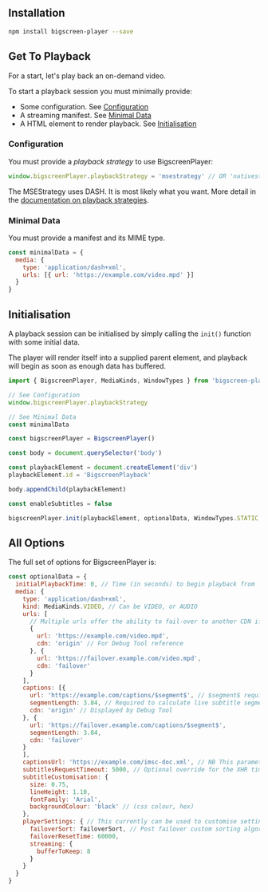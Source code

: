 ## Installation

```bash
npm install bigscreen-player --save
```

## Get To Playback

For a start, let's play back an on-demand video.

To start a playback session you must minimally provide:

- Some configuration. See [Configuration](#configuration)
- A streaming manifest. See [Minimal Data](#minimal-data)
- A HTML element to render playback. See [Initialisation](#initialisation)

### Configuration

You must provide a *playback strategy* to use BigscreenPlayer:

```javascript
window.bigscreenPlayer.playbackStrategy = 'msestrategy' // OR 'nativestrategy' OR 'basicstrategy'
```

The MSEStrategy uses DASH. It is most likely what you want. More detail in the [documentation on playback strategies](<https://bbc.github.io/bigscreen-player/api/tutorial-playback-strategies.html>).

### Minimal Data

You must provide a manifest and its MIME type.

```javascript
const minimalData = {
  media: {
    type: 'application/dash+xml',
    urls: [{ url: 'https://example.com/video.mpd' }]
  }
}
```

## Initialisation

A playback session can be initialised by simply calling the `init()` function with some initial data.

The player will render itself into a supplied parent element, and playback will begin as soon as enough data has buffered.

```javascript
import { BigscreenPlayer, MediaKinds, WindowTypes } from 'bigscreen-player'

// See Configuration
window.bigscreenPlayer.playbackStrategy

// See Minimal Data
const minimalData

const bigscreenPlayer = BigscreenPlayer()

const body = document.querySelector('body')

const playbackElement = document.createElement('div')
playbackElement.id = 'BigscreenPlayback'

body.appendChild(playbackElement)

const enableSubtitles = false

bigscreenPlayer.init(playbackElement, optionalData, WindowTypes.STATIC, enableSubtitles)
```

## All Options

The full set of options for BigscreenPlayer is:

```javascript
const optionalData = {
  initialPlaybackTime: 0, // Time (in seconds) to begin playback from
  media: {
    type: 'application/dash+xml',
    kind: MediaKinds.VIDEO, // Can be VIDEO, or AUDIO
    urls: [
      // Multiple urls offer the ability to fail-over to another CDN if required
      {
        url: 'https://example.com/video.mpd',
        cdn: 'origin' // For Debug Tool reference
      }, {
        url: 'https://failover.example.com/video.mpd',
        cdn: 'failover'
      }
    ],
    captions: [{
      url: 'https://example.com/captions/$segment$', // $segment$ required for replacement for live subtitle segments
      segmentLength: 3.84, // Required to calculate live subtitle segment to fetch & live subtitle URL.
      cdn: 'origin' // Displayed by Debug Tool
    }, {
      url: 'https://failover.example.com/captions/$segment$',
      segmentLength: 3.84,
      cdn: 'failover'
    }
    ],
    captionsUrl: 'https://example.com/imsc-doc.xml', // NB This parameter is being deprecated in favour of the captions array shown above.
    subtitlesRequestTimeout: 5000, // Optional override for the XHR timeout on sidecar loaded subtitles
    subtitleCustomisation: {
      size: 0.75,
      lineHeight: 1.10,
      fontFamily: 'Arial',
      backgroundColour: 'black' // (css colour, hex)
    },
    playerSettings: { // This currently can be used to customise settings for the msestrategy. It is a pass through of all the dash.js player settings.
      failoverSort: failoverSort, // Post failover custom sorting algorithm
      failoverResetTime: 60000,
      streaming: {
        bufferToKeep: 8
      }
    }
  }
}
```
